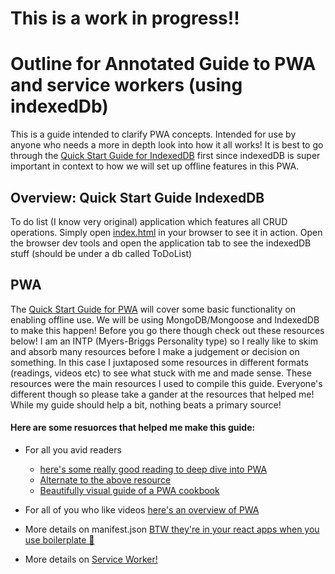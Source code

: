 # This is a work in progress!!

# Outline for Annotated Guide to PWA and service workers (using indexedDb) 

This is a guide intended to clarify PWA concepts. Intended for use by anyone who needs a more in depth look into how it all works! It is best to go through the [Quick Start Guide for IndexedDB](./quickStartIndexedDB/readme.md) first since indexedDB is super important in context to how we will set up offline features in this PWA.

## Overview: Quick Start Guide IndexedDB

To do list (I know very original) application which features all CRUD operations. Simply open [index.html](./quickStartIndexedDB/index.html) in your browser to see it in action. Open the browser dev tools and open the application tab to see the indexedDB stuff (should be under a db called ToDoList)

## PWA 

The [Quick Start Guide for PWA](./quickStartPWA/readme.md) will cover some basic functionality on enabling offline use. We will be using MongoDB/Mongoose and IndexedDB to make this happen! Before you go there though check out these resources below! I am an INTP (Myers-Briggs Personality type) so I really like to skim and absorb many resources before I make a judgement or decision on something. In this case I juxtaposed some resources in different formats (readings, videos etc) to see what stuck with me and made sense. These resources were the main resources I used to compile this guide. Everyone's different though so please take a gander at the resources that helped me! While my guide should help a bit, nothing beats a primary source! 

#### Here are some resuorces that helped me make this guide:

- For all you avid readers 
    - [here's some really good reading to deep dive into PWA](https://codelabs.developers.google.com/codelabs/your-first-pwapp/#0 "'It's like a movie but in my head!' -Sam Puckett from iCarly in that one episode IYKYK")
    - [Alternate to the above resource](https://developers.google.com/web/ilt/pwa/offline-quickstart "I like the Offline Quickstrart section!")
    - [Beautifully visual guide of a PWA cookbook](https://developers.google.com/web/fundamentals/instant-and-offline/offline-cookbook#on-activate "Graphs and charts and arrows oh my!")

- For all of you who like videos [here's an overview of PWA](https://youtu.be/cmGr0RszHc8 "He's using a Wii remote for the slides I love it")

- More details on manifest.json [BTW they're in your react apps when you use boilerplate 👀](https://web.dev/add-manifest/ "It's okay I didn't know either")
- More details on [Service Worker!](https://developers.google.com/web/ilt/pwa/introduction-to-service-worker "It's super new still get on those fundamental concepts!")